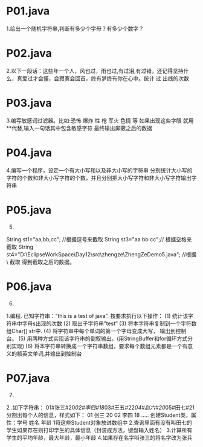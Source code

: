 # P01.java
1.给出一个随机字符串,判断有多少个字母？有多少个数字？
# P02.java
2.以下一段话：这些年一个人，风也过，雨也过,有过泪,有过错，还记得坚持什么，真爱过才会懂，会寂寞会回首，终有梦终有你在心中。统计 过 出线的次数
# P03.java
3.编写敏感词过滤器。比如:恐怖   爆炸  性   枪  军火 色情 等  如果出现这些字眼 就用**代替,输入一句话其中包含敏感字符   最终输出屏蔽之后的数据
# P04.java
4.编写一个程序，设定一个有大小写和以及非大小写的字符串    分别统计大小写的字符的个数和非大小写字符的个数，并且分别把大小写字符和非大小写字符输出字符串
# P05.java
5.
String  st1="aa,bb,cc";  //根据逗号来截取
String  st3="aa   bb    cc";//  根据空格来截取
String st4="D:\\EclipseWorkSpace\\Day12\\src\\zhengze\\ZhengZeDemo5.java";  //根据 \\ 截取
得到截取之后的数据。
# P06.java
6.
1.编程. 已知字符串：”this is a test of java”. 
按要求执行以下操作： 
(1) 统计该字符串中字母s出现的次数 
(2) 取出子字符串”test” 
(3) 将本字符串复制到一个字符数组Char[] str中. 
(4) 将字符串中每个单词的第一个字母变成大写， 输出到控制台。 
(5) 用两种方式实现该字符串的倒叙输出。(用StringBuffer和for循环方式分别实现) 
(6) 将本字符串转换成一个字符串数组，要求每个数组元素都是一个有意义的额英文单词,并输出到控制台
# P07.java
7.
2 .如下字符串： 
01#张三#20*02#李四#18*03#王五#22*04#赵六#20*05#田七#21
分割出每个人的信息，样式如下： 
01 张三 20 
02 李四 18 
…..
创建Student类，属性：学号 姓名 年龄 
1将这些Student对象放进数组中 
2.查询里面有没有叫田七的学生如果存在则打印学生的具体信息（封装成方法，键盘输入姓名） 
3.计算所有学生的平均年龄，最大年龄，最小年龄 
4.如果存在名字叫张三的将名字改为张兵
